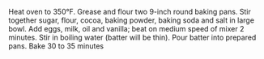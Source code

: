 Heat oven to 350°F. Grease and flour two 9-inch round baking pans.
Stir together sugar, flour, cocoa, baking powder, baking soda and salt in large bowl. 
Add eggs, milk, oil and vanilla; beat on medium speed of mixer 2 minutes. 
Stir in boiling water (batter will be thin). Pour batter into prepared pans.
Bake 30 to 35 minutes